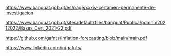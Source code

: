 https://www.banguat.gob.gt/es/page/xxxiv-certamen-permanente-de-investigacion

https://www.banguat.gob.gt/sites/default/files/banguat/Publica/pdmnm20212022/Bases_Cert_2021-22.pdf

https://github.com/gafnts/Inflation-forecasting/blob/main/main.pdf

https://www.linkedin.com/in/gafnts/
